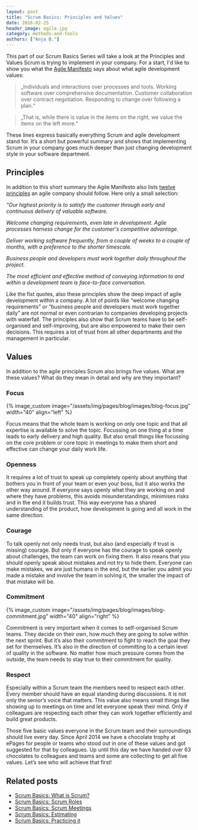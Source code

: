 ```yaml
---
layout: post
title: "Scrum Basics: Principles and Values"
date: 2016-02-25
header_image: agile.jpg
category: methods-and-tools
authors: ["Anja B."]
---
```


This part of our Scrum Basics Series will take a look at the Principles and Values Scrum is trying to implement in your company.
For a start, I'd like to show you what the [Agile Manifesto](http://www.agilemanifesto.org) says about what agile development values:

>„Individuals and interactions over processes and tools.
Working software over comprehensive documentation.
Customer collaboration over contract negotiation.
Responding to change over following a plan.“

>„That is, while there is value in the items on
the right, we value the items on the left more.“

These lines express basically everything Scrum and agile development stand for.
It’s a short but powerful summary and shows that implementing Scrum in your company goes much deeper than just changing development style in your software department.

## Principles

In addition to this short summary the Agile Manifesto also lists [twelve principles](http://agilemanifesto.org/iso/en/principles.html) an agile company should follow.
Here only a small selection:

*“Our highest priority is to satisfy the customer
through early and continuous delivery
of valuable software.*

*Welcome changing requirements, even late in
development. Agile processes harness change for
the customer's competitive advantage.*

*Deliver working software frequently, from a
couple of weeks to a couple of months, with a
preference to the shorter timescale.*

*Business people and developers must work
together daily throughout the project.*

*The most efficient and effective method of
conveying information to and within a development
team is face-to-face conversation.*

Like the fist quotes, also these principles show the deep impact of agile development within a company.
A lot of points like “welcome changing requirements” or “business people and developers must work together daily” are not normal or even contrarian to companies developing projects with waterfall.
The principles also show that Scrum teams have to be self-organised and self-improving, but are also empowered to make their own decisions.
This requires a lot of trust from all other departments and the management in particular.

## Values

In addition to the agile principles Scrum also brings five values.
What are these values?
What do they mean in detail and why are they important?

### Focus

{% image_custom image="/assets/img/pages/blog/images/blog-focus.jpg" width="40" align="left" %}

Focus means that the whole team is working on only one topic and that all expertise is available to solve the topic.
Focussing on one thing at a time leads to early delivery and high quality.
But also small things like focussing on the core problem or core topic in meetings to make them short and effective can change your daily work life.

### Openness

It requires a lot of trust to speak up completely openly about anything that bothers you in front of your team or even your boss, but it also works the other way around.
If everyone says openly what they are working on and where they have problems,  this avoids misunderstandings, minimises risks and in the end it builds trust.
This way everyone has a shared understanding of the product, how development is going and all work in the same direction.

### Courage

To talk openly not only needs trust, but also (and especially if trust is missing) courage.
But only if everyone has the courage to speak openly about challenges, the team can work on fixing them.
It also means that you should openly speak about mistakes and not try to hide them.
Everyone can make mistakes, we are just humans in the end, but the earlier you admit you made a mistake and involve the team in solving it, the smaller the impact of that mistake will be.

### Commitment

{% image_custom image="/assets/img/pages/blog/images/blog-commitment.jpg" width="40" align="right" %}

Commitment is very important when it comes to self-organised Scrum teams.
They decide on their own, how much they are going to solve within the next sprint.
But it’s also their commitment to fight to reach the goal they set for themselves.
It’s also in the direction of committing to a certain level of quality in the software.
No matter how much pressure comes from the outside, the team needs to stay true to their commitment for quality.

### Respect

Especially within a Scrum team the members need to respect each other.
Every member should have an equal standing during discussions.
It is not only the senior’s voice that matters.
This value also means small things like showing up to meetings on time and let everyone speak their mind.
Only if colleagues are respecting each other they can work together efficiently and build great products.

Those five basic values everyone in the Scrum team and their surroundings should live every day.
Since April 2014 we have a chocolate trophy at ePages for people or teams who stood out in one of these values and got suggested for that by colleagues.
Up until this day we have handed over 63 chocolates to colleagues and teams and some are collecting to get all five values.
Let’s see who will achieve that first!

## Related posts

* [Scrum Basics: What is Scrum?](/blog/methods-and-tools/scrum-basics-what-is-scrum/)
* [Scrum Basics: Scrum Roles](/blog/methods-and-tools/scrum-basics-scrum-roles/)
* [Scrum Basics: Scrum Meetings](/blog/methods-and-tools/scrum-basics-scrum-meetings/)
* [Scrum Basics: Estimating](/blog/methods-and-tools/scrum-basics-estimating/)
* [Scrum Basics: Practicing it](/blog/methods-and-tools/scrum-basics-practicing-it/)
